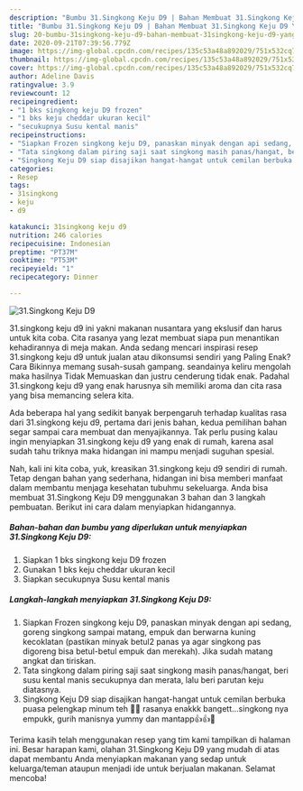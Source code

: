 ```yaml
---
description: "Bumbu 31.Singkong Keju D9 | Bahan Membuat 31.Singkong Keju D9 Yang Menggugah Selera"
title: "Bumbu 31.Singkong Keju D9 | Bahan Membuat 31.Singkong Keju D9 Yang Menggugah Selera"
slug: 20-bumbu-31singkong-keju-d9-bahan-membuat-31singkong-keju-d9-yang-menggugah-selera
date: 2020-09-21T07:39:56.779Z
image: https://img-global.cpcdn.com/recipes/135c53a48a892029/751x532cq70/31singkong-keju-d9-foto-resep-utama.jpg
thumbnail: https://img-global.cpcdn.com/recipes/135c53a48a892029/751x532cq70/31singkong-keju-d9-foto-resep-utama.jpg
cover: https://img-global.cpcdn.com/recipes/135c53a48a892029/751x532cq70/31singkong-keju-d9-foto-resep-utama.jpg
author: Adeline Davis
ratingvalue: 3.9
reviewcount: 12
recipeingredient:
- "1 bks singkong keju D9 frozen"
- "1 bks keju cheddar ukuran kecil"
- "secukupnya Susu kental manis"
recipeinstructions:
- "Siapkan Frozen singkong keju D9, panaskan minyak dengan api sedang, goreng singkong sampai matang, empuk dan berwarna kuning kecoklatan (pastikan minyak betul2 panas ya agar singkong pas digoreng bisa betul-betul empuk dan merekah). Jika sudah matang angkat dan tiriskan."
- "Tata singkong dalam piring saji saat singkong masih panas/hangat, beri susu kental manis secukupnya dan merata, lalu beri parutan keju diatasnya."
- "Singkong Keju D9 siap disajikan hangat-hangat untuk cemilan berbuka puasa pelengkap minum teh 👏🤤 rasanya enakkk bangett...singkong nya empukk, gurih manisnya yummy dan mantapp👍👍🤗"
categories:
- Resep
tags:
- 31singkong
- keju
- d9

katakunci: 31singkong keju d9 
nutrition: 246 calories
recipecuisine: Indonesian
preptime: "PT37M"
cooktime: "PT53M"
recipeyield: "1"
recipecategory: Dinner

---
```



![31.Singkong Keju D9](https://img-global.cpcdn.com/recipes/135c53a48a892029/751x532cq70/31singkong-keju-d9-foto-resep-utama.jpg)


31.singkong keju d9 ini yakni makanan nusantara yang ekslusif dan harus untuk kita coba. Cita rasanya yang lezat membuat siapa pun menantikan kehadirannya di meja makan.
Anda sedang mencari inspirasi resep 31.singkong keju d9 untuk jualan atau dikonsumsi sendiri yang Paling Enak? Cara Bikinnya memang susah-susah gampang. seandainya keliru mengolah maka hasilnya Tidak Memuaskan dan justru cenderung tidak enak. Padahal 31.singkong keju d9 yang enak harusnya sih memiliki aroma dan cita rasa yang bisa memancing selera kita.



Ada beberapa hal yang sedikit banyak berpengaruh terhadap kualitas rasa dari 31.singkong keju d9, pertama dari jenis bahan, kedua pemilihan bahan segar sampai cara membuat dan menyajikannya. Tak perlu pusing kalau ingin menyiapkan 31.singkong keju d9 yang enak di rumah, karena asal sudah tahu triknya maka hidangan ini mampu menjadi suguhan spesial.


Nah, kali ini kita coba, yuk, kreasikan 31.singkong keju d9 sendiri di rumah. Tetap dengan bahan yang sederhana, hidangan ini bisa memberi manfaat dalam membantu menjaga kesehatan tubuhmu sekeluarga. Anda bisa membuat 31.Singkong Keju D9 menggunakan 3 bahan dan 3 langkah pembuatan. Berikut ini cara dalam menyiapkan hidangannya.

<!--inarticleads1-->

##### Bahan-bahan dan bumbu yang diperlukan untuk menyiapkan 31.Singkong Keju D9:

1. Siapkan 1 bks singkong keju D9 frozen
1. Gunakan 1 bks keju cheddar ukuran kecil
1. Siapkan secukupnya Susu kental manis




<!--inarticleads2-->

##### Langkah-langkah menyiapkan 31.Singkong Keju D9:

1. Siapkan Frozen singkong keju D9, panaskan minyak dengan api sedang, goreng singkong sampai matang, empuk dan berwarna kuning kecoklatan (pastikan minyak betul2 panas ya agar singkong pas digoreng bisa betul-betul empuk dan merekah). Jika sudah matang angkat dan tiriskan.
1. Tata singkong dalam piring saji saat singkong masih panas/hangat, beri susu kental manis secukupnya dan merata, lalu beri parutan keju diatasnya.
1. Singkong Keju D9 siap disajikan hangat-hangat untuk cemilan berbuka puasa pelengkap minum teh 👏🤤 rasanya enakkk bangett...singkong nya empukk, gurih manisnya yummy dan mantapp👍👍🤗




Terima kasih telah menggunakan resep yang tim kami tampilkan di halaman ini. Besar harapan kami, olahan 31.Singkong Keju D9 yang mudah di atas dapat membantu Anda menyiapkan makanan yang sedap untuk keluarga/teman ataupun menjadi ide untuk berjualan makanan. Selamat mencoba!
